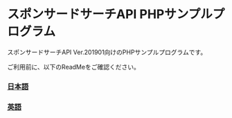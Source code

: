 # スポンサードサーチAPI PHPサンプルプログラム

スポンサードサーチAPI Ver.201901向けのPHPサンプルプログラムです。

ご利用前に、以下のReadMeをご確認ください。

### [日本語](./readme_JA.txt)
### [英語](./readme_EN.txt)